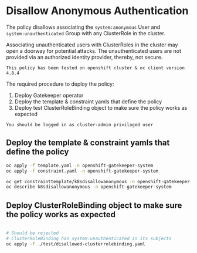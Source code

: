 # Disallow Anonymous Authentication

The policy disallows associating the `system:anonymous` User and `system:unauthenticated` Group with any ClusterRole in the cluster.

Associating unauthenticated users with ClusterRoles in the cluster may open a doorway for potential attacks. The unauthenticated users are not provided via an authorized identity provider, thereby, not secure.

`This policy has been tested on openshift cluster & oc client version 4.8.4`

The required procedure to deploy the policy:

1. Deploy Gatekeeper operator
3. Deploy the template & constraint yamls that define the policy
4. Deploy test ClusterRoleBinding object to make sure the policy works as expected

`You should be logged in as cluster-admin privilaged user`

## Deploy the template & constraint yamls that define the policy

```bash
oc apply -f template.yaml -n openshift-gatekeeper-system
oc apply -f constraint.yaml -n openshift-gatekeeper-system

oc get constrainttemplate/k8sdisallowanonymous -n openshift-gatekeeper-system
oc describe k8sdisallowanonymous -n openshift-gatekeeper-system
```

## Deploy ClusterRoleBinding object to make sure the policy works as expected
```bash

# Should be rejected
# ClusterRoleBinding has system:unauthenticated in its subjects
oc apply -f ./test/disallowed-clusterrolebinding.yaml

```
